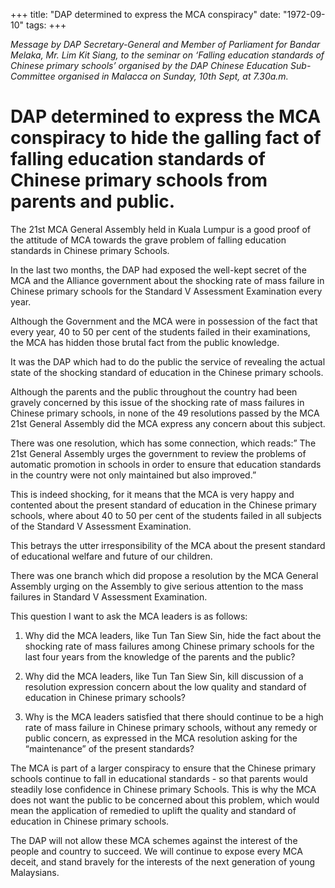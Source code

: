 +++ 
title: "DAP determined to express the MCA conspiracy"
date: "1972-09-10"
tags:
+++

_Message by DAP Secretary-General and Member of Parliament for Bandar Melaka, Mr. Lim Kit Siang, to the seminar on ‘Falling education standards of Chinese primary schools’ organised by the DAP Chinese Education Sub-Committee organised in Malacca on Sunday, 10th Sept, at 7.30a.m._

# DAP determined to express the MCA conspiracy to hide the galling fact of falling education standards of Chinese primary schools from parents and public.

The 21st MCA General Assembly held in Kuala Lumpur is a good proof of the attitude of MCA towards the grave problem of falling education standards in Chinese primary Schools.</u>

In the last two months, the DAP had exposed the well-kept secret of the MCA and the Alliance government about the shocking rate of mass failure in Chinese primary schools for the Standard V Assessment Examination every year.

Although the Government and the MCA were in possession of the fact that every year, 40 to 50 per cent of the students failed in their examinations, the MCA has hidden those brutal fact from the public knowledge.

It was the DAP which had to do the public the service of revealing the actual state of the shocking standard of education in the Chinese primary schools.

Although the parents and the public throughout the country had been gravely concerned by this issue of the shocking rate of mass failures in Chinese primary schools, in none of the 49 resolutions passed by the MCA 21st General Assembly did the MCA express any concern about this subject.

There was one resolution, which has some connection, which reads:” The 21st General Assembly urges the government to review the problems of automatic promotion in schools in order to ensure that education standards in the country were not only maintained but also improved.”

This is indeed shocking, for it means that the MCA is very happy and contented about the present standard of education in the Chinese primary schools, where about 40 to 50 per cent of the students failed in all subjects of the Standard V Assessment Examination.

This betrays the utter irresponsibility of the MCA about the present standard of educational welfare and future of our children.

There was one branch which did propose a resolution by the MCA General Assembly urging on the Assembly to give serious attention to the mass failures in Standard V Assessment Examination.

This question I want to ask the MCA leaders is as follows:

1.	Why did the MCA leaders, like Tun Tan Siew Sin, hide the fact about the shocking rate of mass failures among Chinese primary schools for the last four years from the knowledge of the parents and the public?

2.	Why did the MCA leaders, like Tun Tan Siew Sin, kill discussion of a resolution expression concern about the low quality and standard of education in Chinese primary schools?

3.	Why is the MCA leaders satisfied that there should continue to be a high rate of mass failure in Chinese primary schools, without any remedy or public concern, as expressed in the MCA resolution asking for the “maintenance” of the present standards?

The MCA is part of a larger conspiracy to ensure that the Chinese primary schools continue to fall in educational standards - so that parents would steadily lose confidence in Chinese primary Schools. This is why the MCA does not want the public to be concerned about this problem, which would mean the application of remedied to uplift the quality and standard of education in Chinese primary schools.

The DAP will not allow these MCA schemes against the interest of the people and country to succeed. We will continue to expose every MCA deceit, and stand bravely for the interests of the next generation of young Malaysians.
 
